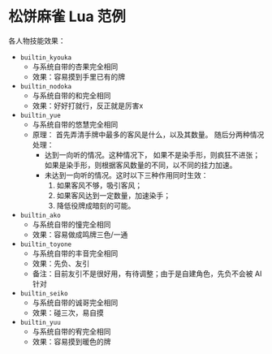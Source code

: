 # 松饼麻雀 Lua 范例

各人物技能效果：

- `builtin_kyouka`
  - 与系统自带的杏果完全相同
  - 效果：容易摸到手里已有的牌
- `builtin_nodoka`
  - 与系统自带的和完全相同
  - 效果：好好打就行，反正就是厉害x
- `builtin_yue`
  - 与系统自带的悠慧完全相同
  - 原理：
    首先弄清手牌中最多的客风是什么，以及其数量。
    随后分两种情况处理：
    - 达到一向听的情况。这种情况下，
      如果不是染手形，则疯狂不进张；
      如果是染手形，则根据客风数量的不同，以不同的挂力加速。
    - 未达到一向听的情况。这时以下三种作用同时生效：
      1. 如果客风不够，吸引客风；
      2. 如果客风达到一定数量，加速染手；
      3. 降低役牌成暗刻的可能。
- `builtin_ako`
  - 与系统自带的憧完全相同
  - 效果：容易做成鸣牌三色/一通
- `builtin_toyone`
  - 与系统自带的丰音完全相同
  - 效果：先负、友引
  - 备注：目前友引不是很好用，有待调整；由于是自建角色，先负不会被 AI 针对
- `builtin_seiko`
  - 与系统自带的诚哥完全相同
  - 效果：碰三次，易自摸
- `builtin_yuu`
  - 与系统自带的宥完全相同
  - 效果：容易摸到暖色的牌

